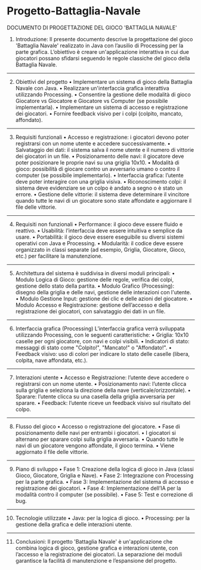 # Progetto-Battaglia-Navale
DOCUMENTO DI PROGETTAZIONE DEL GIOCO 'BATTAGLIA NAVALE'
1. Introduzione: Il presente documento descrive la progettazione del gioco 'Battaglia Navale' realizzato in Java con l’ausilio di Processing per la parte grafica. L’obiettivo è creare un'applicazione interattiva in cui due giocatori possano sfidarsi seguendo le regole classiche del gioco della Battaglia Navale.
________________________________________
2. Obiettivi del progetto
•	Implementare un sistema di gioco della Battaglia Navale con Java.
•	Realizzare un'interfaccia grafica interattiva utilizzando Processing.
•	Consentire la gestione delle modalità di gioco Giocatore vs Giocatore e Giocatore vs Computer (se possibile implementarla).
•	Implementare un sistema di accesso e registrazione dei giocatori.
•	Fornire feedback visivo per i colpi (colpito, mancato, affondato).
________________________________________
3. Requisiti funzionali
•	Accesso e registrazione: i giocatori devono poter registrarsi con un nome utente e accedere successivamente.
•	Salvataggio dei dati: il sistema salva il nome utente e il numero di vittorie dei giocatori in un file.
•	Posizionamento delle navi: il giocatore deve poter posizionare le proprie navi su una griglia 10x10.
•	Modalità di gioco: possibilità di giocare contro un avversario umano o contro il computer (se possibile implementarlo).
•	Interfaccia grafica: l’utente deve poter interagire con una griglia visiva.
•	Riconoscimento colpi: il sistema deve evidenziare se un colpo è andato a segno o è stato un errore.
•	Gestione delle vittorie: il sistema deve determinare il vincitore quando tutte le navi di un giocatore sono state affondate e aggiornare il file delle vittorie.
________________________________________
4. Requisiti non funzionali
•	Performance: il gioco deve essere fluido e reattivo.
•	Usabilità: l’interfaccia deve essere intuitiva e semplice da usare.
•	Portabilità: il gioco deve essere eseguibile su diversi sistemi operativi con Java e Processing.
•	Modularità: il codice deve essere organizzato in classi separate (ad esempio, Griglia, Giocatore, Gioco, etc.) per facilitare la manutenzione.
________________________________________
5. Architettura del sistema è suddivisa in diversi moduli principali:
•	Modulo Logica di Gioco: gestione delle regole, verifica dei colpi, gestione dello stato della partita.
•	Modulo Grafico (Processing): disegno della griglia e delle navi, gestione delle interazioni con l'utente.
•	Modulo Gestione Input: gestione dei clic e delle azioni del giocatore.
•	Modulo Accesso e Registrazione: gestione dell’accesso e della registrazione dei giocatori, con salvataggio dei dati in un file.
________________________________________
6. Interfaccia grafica (Processing) L’interfaccia grafica verrà sviluppata utilizzando Processing, con le seguenti caratteristiche:
•	Griglia: 10x10 caselle per ogni giocatore, con navi e colpi visibili.
•	Indicatori di stato: messaggi di stato come "Colpito!", "Mancato!" o "Affondato!".
•	Feedback visivo: uso di colori per indicare lo stato delle caselle (libera, colpita, nave affondata, etc.).
________________________________________
7. Interazioni utente
•	Accesso e Registrazione: l’utente deve accedere o registrarsi con un nome utente.
•	Posizionamento navi: l’utente clicca sulla griglia e seleziona la direzione della nave (verticale/orizzontale).
•	Sparare: l’utente clicca su una casella della griglia avversaria per sparare.
•	Feedback: l’utente riceve un feedback visivo sul risultato del colpo.
________________________________________
8. Flusso del gioco
•	Accesso o registrazione del giocatore.
•	Fase di posizionamento delle navi per entrambi i giocatori.
•	I giocatori si alternano per sparare colpi sulla griglia avversaria.
•	Quando tutte le navi di un giocatore vengono affondate, il gioco termina.
•	Viene aggiornato il file delle vittorie.
________________________________________
9. Piano di sviluppo
•	Fase 1: Creazione della logica di gioco in Java (classi Gioco, Giocatore, Griglia e Nave).
•	Fase 2: Integrazione con Processing per la parte grafica.
•	Fase 3: Implementazione del sistema di accesso e registrazione dei giocatori.
•	Fase 4: Implementazione dell’IA per la modalità contro il computer (se possibile).
•	Fase 5: Test e correzione di bug.
________________________________________
10. Tecnologie utilizzate
•	Java: per la logica di gioco.
•	Processing: per la gestione della grafica e delle interazioni utente.
________________________________________
11. Conclusioni: Il progetto 'Battaglia Navale' è un'applicazione che combina logica di gioco, gestione grafica e interazioni utente, con l’accesso e la registrazione dei giocatori. La separazione dei moduli garantisce la facilità di manutenzione e l’espansione del progetto.

